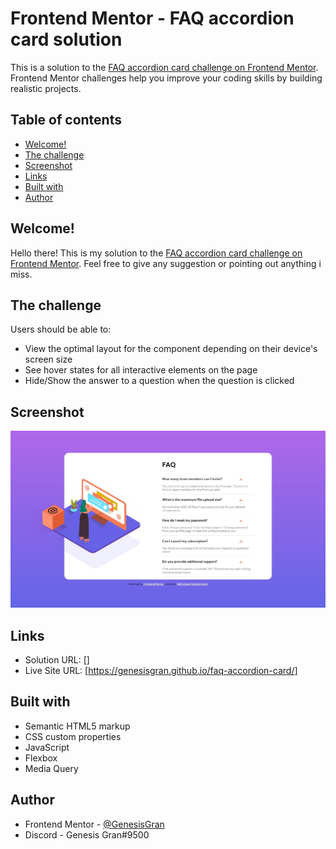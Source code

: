 # Frontend Mentor - FAQ accordion card solution

This is a solution to the [FAQ accordion card challenge on Frontend Mentor](https://www.frontendmentor.io/challenges/faq-accordion-card-XlyjD0Oam). Frontend Mentor challenges help you improve your coding skills by building realistic projects.

## Table of contents

- [Welcome!](#welcome!)
- [The challenge](#the-challenge)
- [Screenshot](#screenshot)
- [Links](#links)
- [Built with](#built-with)
- [Author](#author)

## Welcome!

Hello there! This is my solution to the [FAQ accordion card challenge on Frontend Mentor](https://www.frontendmentor.io/challenges/faq-accordion-card-XlyjD0Oam). Feel free to give any suggestion or pointing out anything i miss.

## The challenge

Users should be able to:

- View the optimal layout for the component depending on their device's screen size
- See hover states for all interactive elements on the page
- Hide/Show the answer to a question when the question is clicked

## Screenshot

![Web Preview](./web-preview.jpeg)

## Links

- Solution URL: []
- Live Site URL: [https://genesisgran.github.io/faq-accordion-card/]

## Built with

- Semantic HTML5 markup
- CSS custom properties
- JavaScript
- Flexbox
- Media Query

## Author

- Frontend Mentor - [@GenesisGran](https://www.frontendmentor.io/profile/GenesisGran)
- Discord - Genesis Gran#9500
